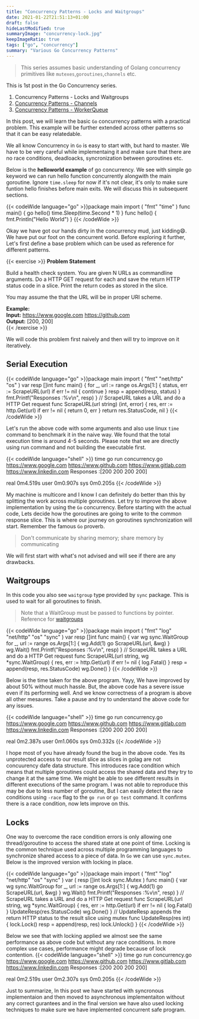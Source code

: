 ```yaml
---
title: "Concurrency Patterns - Locks and Waitgroups"
date: 2021-01-22T21:51:13+01:00
draft: false
hideLastModified: true
summaryImage: "concurrency-lock.jpg" 
keepImageRatio: true
tags: ["go", "concurrency"]
summary: "Various Go Concurrency Patterns"
---
```

> This series assumes basic understanding of Golang concurrency primitives like `mutexes`,`goroutines`,`channels` etc.

This is 1st post in the Go Concurrency series.
1. Concurrency Patterns - Locks and Waitgroups
2. [Concurrency Patterns - Channels](/posts/go-concurrency/channels/)
3. [Concurrency Patterns - WorkerQueue](/posts/go-concurrency/workerqueue/)

In this post, we will learn the basic `Go` concurrency patterns with a practical problem. This example will be further extended across other patterns so that it can be easy relatedable.

We all know Concurrency in `Go` is easy to start with, but hard to master. We have to be very careful while implementaing it and make sure that there are no race conditions, deadloacks, syncronization between goroutines etc.

Below is the **helloworld example** of go concurrency. We see with simple go keyword we can run hello function concurrently alongwith the main goroutine. Ignore `time.sleep` for now if it's not clear, it's only to make sure funtion hello finishes before main exits. We will discuss this in subsequent sections. 

{{< codeWide language="go" >}}package main
import (
	"fmt"
	"time"
)
func main() {
	go hello()
	time.Sleep(time.Second * 1)
}
func hello() {
	fmt.Println("Hello World")
}
{{< /codeWide >}}

Okay we have got our hands dirty in the concurrency mud, just kidding:smile:. We have put our foot on the concurrent world. Before exploring it further, Let's first define a base problem which can be used as reference for different patterns. 

{{< exercise >}}
**Problem Statement**

Build a health check system. You are given N URLs as commandline arguments. Do a HTTP GET request for each and save the return HTTP status code in a slice. Print the return codes as stored in the slice. 

You may assume the that the URL will be in proper URI scheme.

**Example:**<br>
**Input:** https://www.google.com https://github.com<br>
**Output:** [200, 200]<br>
{{< /exercise >}}

We will code this problem first naively and then will try to improve on it iteratively.

## Serial Execution
{{< codeWide language="go" >}}package main
import (
	"fmt"
	"net/http"
	"os"
)
var resp []int
func main() {
	for _, url := range os.Args[1:] {
		status, err := ScrapeURL(url)
		if err != nil {
			continue
		}
		resp = append(resp, status)
	}
	fmt.Printf("Responses :%v\n", resp)
}
// ScrapeURL takes a URL and do a HTTP Get request
func ScrapeURL(url string) (int, error) {
	res, err := http.Get(url)
	if err != nil {
		return 0, err
	}
	return res.StatusCode, nil
}
{{< /codeWide >}}

Let's run the above code with some arguments and also use linux `time` command to benchmark it in the naive way. We found that the total execution time is around 4-5 seconds. Please note that we are directly using run command and not building the executable first.

{{< codeWide language="shell" >}}
time go run concurrency.go https://www.google.com https://www.github.com https://www.gitlab.com https://www.linkedin.com
Responses :[200 200 200 200]

real    0m4.519s
user    0m0.907s
sys     0m0.205s
{{< /codeWide >}}

My machine is multicore and I know I can definitely do better than this by splitting the work across multiple goroutines. Let try to improve the above implementation by using the `Go` concurrency. Before starting with the actual code, Lets decide how the goroutines are going to write to the common response slice. This is where our journey on goroutines synchronization will start. Remember the famous `Go` proverb.
> Don't communicate by sharing memory; share memory by communicating

We will first start with what's not advised and will see if there are any drawbacks. 

## Waitgroups
In this code you also see `waitgroup` type provided by `sync` package. This is used to wait for all goroutines to finish. 
> Note that a WaitGroup must be passed to functions by pointer. Reference for [waitgroups](https://golang.org/pkg/sync/#WaitGroup)

{{< codeWide language="go" >}}package main
import (
	"fmt"
	"log"
	"net/http"
	"os"
	"sync"
)
var resp []int
func main() {
	var wg sync.WaitGroup
	for _, url := range os.Args[1:] {
		wg.Add(1)
		go ScrapeURL(url, &wg)
	}
	wg.Wait()
	fmt.Printf("Responses :%v\n", resp)
}
// ScrapeURL takes a URL and do a HTTP Get request
func ScrapeURL(url string, wg *sync.WaitGroup) {
	res, err := http.Get(url)
	if err != nil {
		log.Fatal()
	}
    resp = append(resp, res.StatusCode)
	wg.Done()
}
{{< /codeWide >}}

Below is the time taken for the above program. Yayy, We have improved by about 50% without much hassle. But, the above code has a severe issue even if its performing well. And we know correctness of a program is above all other mesaures. Take a pause and try to understand the above code for any issues.

{{< codeWide language="shell" >}}
time go run concurrency.go https://www.google.com https://www.github.com https://www.gitlab.com https://www.linkedin.com
Responses :[200 200 200 200]

real    0m2.387s
user    0m1.060s
sys     0m0.332s
{{< /codeWide >}}

I hope most of you have already found the bug in the above code. Yes its unprotected access to our result slice as slices in golag are not concuurency dafe data structure. This introduces race condition which means that multiple goroutines could access the shared data and they try to change it at the same time. We might be able to see different results in different executions of the same program. I was not able to reproduce this may be due to less number of goroutine, But I can easily detect the race conditions using `-race` flag to the `go run` or `go test` command. It confirms there is a race condition, now lets improve on this.

## Locks
One way to overcome the race condition errors is only allowing one thread/goroutine to access the shared state at one point of time. Locking is the common technique used across multiple programming languages to synchronize shared access to a piece of data. In `Go` we can use `sync.mutex`. Below is the improved version with locking in place.

{{< codeWide language="go" >}}package main
import (
	"fmt"
	"log"
	"net/http"
	"os"
	"sync"
)
var (
	resp []int
	lock sync.Mutex
)
func main() {
	var wg sync.WaitGroup
	for _, url := range os.Args[1:] {
		wg.Add(1)
		go ScrapeURL(url, &wg)
	}
	wg.Wait()
	fmt.Printf("Responses :%v\n", resp)
}
// ScrapeURL takes a URL and do a HTTP Get request
func ScrapeURL(url string, wg *sync.WaitGroup) {
	res, err := http.Get(url)
	if err != nil {
		log.Fatal()
	}
	UpdateResp(res.StatusCode)
	wg.Done()
}
// UpdateResp appends the return HTTP status to the result slice using mutex
func UpdateResp(res int) {
	lock.Lock()
	resp = append(resp, res)
	lock.Unlock()
}
{{< /codeWide >}}

Below we see that with locking applied we almost see the same performance as above code but without any race conditions. In more complex use cases, performance might degrade because of lock contention.
{{< codeWide language="shell" >}}
time go run concurrency.go https://www.google.com https://www.github.com https://www.gitlab.com https://www.linkedin.com
Responses :[200 200 200 200]

real    0m2.519s
user    0m2.307s
sys     0m0.205s
{{< /codeWide >}}

Just to summarize, In this post we have started with syncronous implementaion and then moved to asynchronous implementaiton without any correct gurantees and in the final version we have also used locking techniques to make sure we have implemented concurrent safe program.